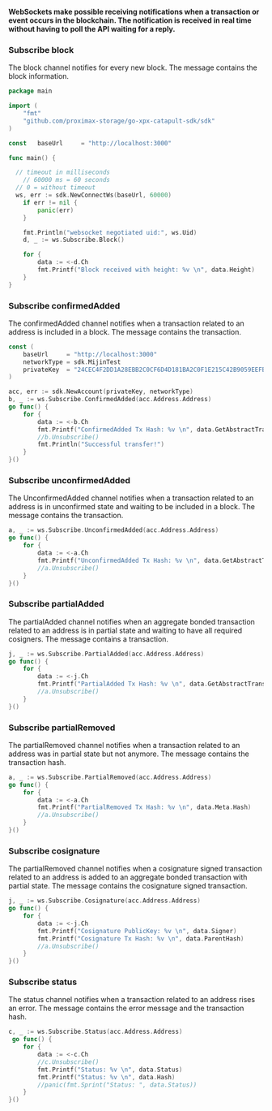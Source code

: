 **WebSockets make possible receiving notifications when a transaction or event occurs in the blockchain.
The notification is received in real time without having to poll the API waiting for a reply.**

### Subscribe block
The block channel notifies for every new block. The message contains the block information.
````go
package main

import (
	"fmt"
	"github.com/proximax-storage/go-xpx-catapult-sdk/sdk"
)

const	baseUrl     = "http://localhost:3000"

func main() {

  // timeout in milliseconds
	// 60000 ms = 60 seconds
  // 0 = without timeout
  ws, err := sdk.NewConnectWs(baseUrl, 60000)
	if err != nil {
		panic(err)
	}

	fmt.Println("websocket negotiated uid:", ws.Uid)
	d, _ := ws.Subscribe.Block()

	for {
		data := <-d.Ch
		fmt.Printf("Block received with height: %v \n", data.Height)
	}
}
````
### Subscribe confirmedAdded
The confirmedAdded channel notifies when a transaction related to an address is included in a block. The message contains the transaction.
````go
const (
	baseUrl     = "http://localhost:3000"
	networkType = sdk.MijinTest
	privateKey  = "24CEC4F2DD1A28EBB2C0CF6D4D181BA2C0F1E215C42B9059EEFB65B1FAEE1B99"
)

acc, err := sdk.NewAccount(privateKey, networkType)
b, _ := ws.Subscribe.ConfirmedAdded(acc.Address.Address)
go func() {
	for {
		data := <-b.Ch
		fmt.Printf("ConfirmedAdded Tx Hash: %v \n", data.GetAbstractTransaction().Hash)
		//b.Unsubscribe()
		fmt.Println("Successful transfer!")
	}
}()
````
### Subscribe unconfirmedAdded
The UnconfirmedAdded channel notifies when a transaction related to an address is in unconfirmed state and waiting to be included in a block. The message contains the transaction.
````go
a, _ := ws.Subscribe.UnconfirmedAdded(acc.Address.Address)
go func() {
	for {
		data := <-a.Ch
		fmt.Printf("UnconfirmedAdded Tx Hash: %v \n", data.GetAbstractTransaction().Hash)
		//a.Unsubscribe()
	}
}()
````
### Subscribe partialAdded
The partialAdded channel notifies when an aggregate bonded transaction related to an address is in partial state and waiting to have all required cosigners. The message contains a transaction.
````go
j, _ := ws.Subscribe.PartialAdded(acc.Address.Address)
go func() {
	for {
		data := <-j.Ch
		fmt.Printf("PartialAdded Tx Hash: %v \n", data.GetAbstractTransaction().Hash)
		//a.Unsubscribe()
	}
}()
````
### Subscribe partialRemoved
The partialRemoved channel notifies when a transaction related to an address was in partial state but not anymore. The message contains the transaction hash.
````go
a, _ := ws.Subscribe.PartialRemoved(acc.Address.Address)
go func() {
	for {
		data := <-a.Ch
		fmt.Printf("PartialRemoved Tx Hash: %v \n", data.Meta.Hash)
		//a.Unsubscribe()
	}
}()
````
### Subscribe cosignature
The partialRemoved channel notifies when a cosignature signed transaction related to an address is added to an aggregate bonded transaction with partial state. The message contains the cosignature signed transaction.
````go
j, _ := ws.Subscribe.Cosignature(acc.Address.Address)
go func() {
	for {
		data := <-j.Ch
		fmt.Printf("Cosignature PublicKey: %v \n", data.Signer)
		fmt.Printf("Cosignature Tx Hash: %v \n", data.ParentHash)
		//a.Unsubscribe()
	}
}()
````
### Subscribe status
The status channel notifies when a transaction related to an address rises an error. The message contains the error message and the transaction hash.
````go
c, _ := ws.Subscribe.Status(acc.Address.Address)
 go func() {
	for {
		data := <-c.Ch
		//c.Unsubscribe()
		fmt.Printf("Status: %v \n", data.Status)
		fmt.Printf("Status: %v \n", data.Hash)
		//panic(fmt.Sprint("Status: ", data.Status))
	}
}()
````
